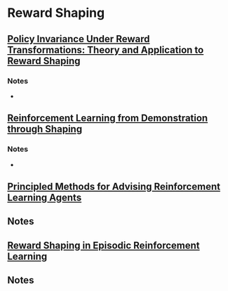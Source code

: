 # Reward Shaping


## [Policy Invariance Under Reward Transformations: Theory and Application to Reward Shaping](https://people.eecs.berkeley.edu/~pabbeel/cs287-fa09/readings/NgHaradaRussell-shaping-ICML1999.pdf)

### Notes
-

## [Reinforcement Learning from Demonstration through Shaping](https://www.ijcai.org/Proceedings/15/Papers/472.pdf)

### Notes
-

## [Principled Methods for Advising Reinforcement Learning Agents](http://cseweb.ucsd.edu/~ewiewior/03principled.pdf)

## Notes

## [Reward Shaping in Episodic Reinforcement Learning](https://pdfs.semanticscholar.org/41c5/0331ed5d3ffa51d879cc2e1a675c99445bc3.pdf)

## Notes





